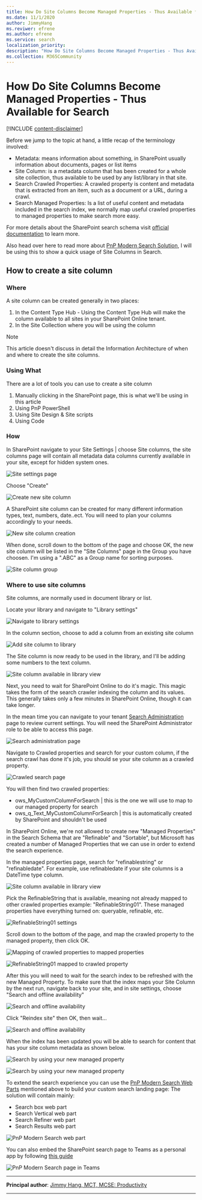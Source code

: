```yaml
---
title: How Do Site Columns Become Managed Properties - Thus Available for Search?
ms.date: 11/1/2020
author: JimmyHang
ms.reviwer: efrene
ms.author: efrene
ms.service: search
localization_priority: 
description: "How Do Site Columns Become Managed Properties - Thus Available for Search?"
ms.collection: M365Community
---
```


# How Do Site Columns Become Managed Properties - Thus Available for Search

[!INCLUDE [content-disclaimer](includes/content-disclaimer.md)]

Before we jump to the topic at hand, a little recap of the terminology involved:

* Metadata: means information about something, in SharePoint usually information about documents, pages or list items
* Site Column: is a metadata column that has been created for a whole site collection, thus available to be used by any list/library in that site.
* Search Crawled Properties: A crawled property is content and metadata that is extracted from an item, such as a document or a URL, during a crawl.
* Search Managed Properties: Is a list of useful content and metadata included in the search index, we normally map useful crawled properties to managed properties to make search more easy.

For more details about the SharePoint search schema visit [official documentation](https://docs.microsoft.com/sharepoint/manage-search-schema) to learn more.

Also head over here to read more about [PnP Modern Search Solution](https://microsoft-search.github.io/pnp-modern-search/), I will be using this to show a quick usage of Site Columns in Search.

## How to create a site column

### Where

A site column can be created generally in two places:

1. In the Content Type Hub - Using the Content Type Hub will make the column available to all sites in your SharePoint Online tenant.
2. In the Site Collection where you will be using the column

> [!NOTE]
> This article doesn't discuss in detail the Information Architecture of when and where to create the site columns.

### Using What

There are a lot of tools you can use to create a site column

1. Manually clicking in the SharePoint page, this is what we'll be using in this article
2. Using PnP PowerShell
3. Using Site Design & Site scripts
4. Using Code

### How

In SharePoint navigate to your Site Settings | choose Site columns, the site columns page will contain all metadata data columns currently available in your site, except for hidden system ones.

![Site settings page](media/how-do-site-columns-become-managed-properties-thus-available-for-search/sposearch01.png)

Choose "Create"

![Create new site column](media/how-do-site-columns-become-managed-properties-thus-available-for-search/sposearch02.png)

A SharePoint site column can be created for many different information types, text, numbers, date..ect.
You will need to plan your columns accordingly to your needs.

![New site column creation](media/how-do-site-columns-become-managed-properties-thus-available-for-search/sposearch03.png)

When done, scroll down to the bottom of the page and choose OK, the new site column will be listed in the "Site Columns" page in the Group you have choosen. I'm using a ".ABC" as a Group name for sorting purposes.

![Site column group](media/how-do-site-columns-become-managed-properties-thus-available-for-search/sposearch04.png)

### Where to use site columns

Site columns, are normally used in document library or list.

Locate your library and navigate to "Library settings"

![Navigate to library settings](media/how-do-site-columns-become-managed-properties-thus-available-for-search/sposearch05.png)

In the column section, choose to add a column from an existing site column

![Add site column to library](media/how-do-site-columns-become-managed-properties-thus-available-for-search/sposearch06.png)

The Site column is now ready to be used in the library, and I'll be adding some numbers to the text column.

![Site column available in library view](media/how-do-site-columns-become-managed-properties-thus-available-for-search/sposearch07.png)

Next, you need to wait for SharePoint Online to do it's magic. This magic takes the form of the search crawler indexing the column and its values. This generally takes only a few minutes in SharePoint Online, though it can take longer.

In the mean time you can navigate to your tenant [Search Administration](https://tenant-admin.sharepoint.com/_layouts/15/searchadmin/TA_SearchAdministration.aspx) page to review current settings. You will need the SharePoint Administrator role to be able to access this page.

![Search administration page](media/how-do-site-columns-become-managed-properties-thus-available-for-search/sposearch08.png)

Navigate to Crawled properties and search for your custom column, if the search crawl has done it's job, you should se your site column  as a crawled property.

![Crawled search page](media/how-do-site-columns-become-managed-properties-thus-available-for-search/sposearch09.png)

You will then find two crawled properties:

* ows_MyCustomColumnForSearch | this is the one we will use to map to our managed property for search
* ows_q_Text_MyCustomColumnForSearch | this is automatically created by SharePoint and shouldn't be used

In SharePoint Online, we're not allowed to create new "Managed Properties" in the Search Schema that are "Refinable" and "Sortable", but Microsoft has created a number of Managed Properties that we can use in order to extend the search experience.

In the managed properties page, search for "refinablestring" or "refinabledate". For example, use refinabledate if your site columns is a DateTime type column.

![Site column available in library view](media/how-do-site-columns-become-managed-properties-thus-available-for-search/sposearch10.png)

Pick the RefinableString that is available, meaning not already mapped to other crawled properties example: "RefinableString01". These managed properties have everything turned on: queryable, refinable, etc.

![RefinableString01 settings](media/how-do-site-columns-become-managed-properties-thus-available-for-search/sposearch11.png)

Scroll down to the bottom of the page, and map the crawled property to the managed property, then click OK.

![Mapping of crawled properties to mapped properties](media/how-do-site-columns-become-managed-properties-thus-available-for-search/sposearch12.png)

![RefinableString01 mapped to crawled property](media/how-do-site-columns-become-managed-properties-thus-available-for-search/sposearch13.png)

After this you will need to wait for the search index to be refreshed with the new Managed Property. To make sure that the index maps your Site Column by the next run, navigate back to your site, and in site settings, choose "Search and offline availability"

![Search and offline availability](media/how-do-site-columns-become-managed-properties-thus-available-for-search/sposearch14.png)

Click "Reindex site" then OK, then wait…

![Search and offline availability](media/how-do-site-columns-become-managed-properties-thus-available-for-search/sposearch15.png)

When the index has been updated you will be able to search for content that has your site column metadata as shown below.

![Search by using your new managed property](media/how-do-site-columns-become-managed-properties-thus-available-for-search/sposearch16.png)

![Search by using your new managed property](media/how-do-site-columns-become-managed-properties-thus-available-for-search/sposearch17.png)

To extend the search experience you can use the [PnP Modern Search Web Parts](https://microsoft-search.github.io/pnp-modern-search/) mentioned above to build your custom search landing page:
The solution will contain mainly:

* Search box web part
* Search Vertical web part
* Search Refiner web part
* Search Results web part

![PnP Modern Search web part](media/how-do-site-columns-become-managed-properties-thus-available-for-search/sposearch18.png)

You can also embed the SharePoint search page to Teams as a personal app by following [this guide](https://docs.microsoft.com/sharepoint/dev/features/embed-pages-to-teams)  

![PnP Modern Search page in Teams](media/how-do-site-columns-become-managed-properties-thus-available-for-search/sposearch19.png)

---

**Principal author**: [Jimmy Hang, MCT, MCSE: Productivity](https://www.linkedin.com/in/jimmyhang/)

---
